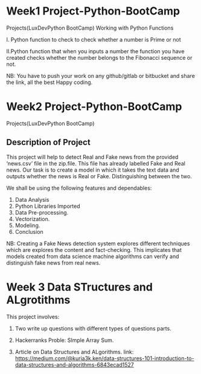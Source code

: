 # Week1 Project-Python-BootCamp
Projects(LuxDevPython BootCamp)
Working with Python Functions

  I. Python function to check to check whether a number is Prime or not
  
  II.Python function that when you inputs a number the function you have created checks whether the number belongs to the Fibonacci sequence or not.
  
NB: You have to push your work on any github/gitlab or bitbucket and share the link, all the best Happy coding.

# Week2 Project-Python-BootCamp
Projects(LuxDevPython BootCamp)
## Description of Project

This project will help to detect Real and Fake news from the provided ‘news.csv’ file in the zip.file. This file has already labelled Fake and Real news. Our task is to create a model in which it takes the text data and outputs whether the news is Real or Fake. Distinguishing between the two.

We shall be using the following features and dependables:

1. Data Analysis
2. Python Libraries Imported
3. Data Pre-processing.
4. Vectorization.
5. Modeling.
6. Conclusion

NB: Creating a Fake News detection system explores different techniques which are explores the content and fact-checking. This implicates that models created from data science machine algorithms can verify and distinguish fake news from real news. 

# Week 3 Data STructures and ALgrotithms

This project involves:

 1. Two write up questions with different types of questions parts.
    
 2. Hackerranks Proble: SImple Array Sum.
   
 3. Article on Data Structures and ALgorithms. link: https://medium.com/@kuria3k.ken/data-structures-101-introduction-to-data-structures-and-algorithms-6843ecad1527 
